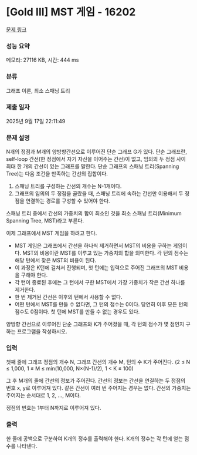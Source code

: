 # [Gold III] MST 게임 - 16202 

[문제 링크](https://www.acmicpc.net/problem/16202) 

### 성능 요약

메모리: 27116 KB, 시간: 444 ms

### 분류

그래프 이론, 최소 스패닝 트리

### 제출 일자

2025년 9월 17일 22:11:49

### 문제 설명

<p>N개의 정점과 M개의 양방향간선으로 이루어진 단순 그래프 G가 있다. 단순 그래프란, self-loop 간선(한 정점에서 자기 자신을 이어주는 간선)이 없고, 임의의 두 정점 사이 최대 한 개의 간선이 있는 그래프를 말한다. 단순 그래프의 스패닝 트리(Spanning Tree)는 다음 조건을 만족하는 간선의 집합이다.</p>

<ol>
	<li>스패닝 트리를 구성하는 간선의 개수는 N-1개이다.</li>
	<li>그래프의 임의의 두 정점을 골랐을 때, 스패닝 트리에 속하는 간선만 이용해서 두 정점을 연결하는 경로를 구성할 수 있어야 한다.</li>
</ol>

<p>스패닝 트리 중에서 간선의 가중치의 합이 최소인 것을 최소 스패닝 트리(Minimum Spanning Tree, MST)라고 부른다.</p>

<p>이제 그래프에서 MST 게임을 하려고 한다.</p>

<ul>
	<li>MST 게임은 그래프에서 간선을 하나씩 제거하면서 MST의 비용을 구하는 게임이다. MST의 비용이란 MST를 이루고 있는 가중치의 합을 의미한다. 각 턴의 점수는 해당 턴에서 찾은 MST의 비용이 된다. </li>
	<li>이 과정은 K턴에 걸쳐서 진행되며, 첫 턴에는 입력으로 주어진 그래프의 MST 비용을 구해야 한다.</li>
	<li>각 턴이 종료된 후에는 그 턴에서 구한 MST에서 가장 가중치가 작은 간선 하나를 제거한다.</li>
	<li>한 번 제거된 간선은 이후의 턴에서 사용할 수 없다.</li>
	<li>어떤 턴에서 MST를 만들 수 없다면, 그 턴의 점수는 0이다. 당연히 이후 모든 턴의 점수도 0점이다. 첫 턴에 MST를 만들 수 없는 경우도 있다.</li>
</ul>

<p>양방향 간선으로 이루어진 단순 그래프와 K가 주어졌을 때, 각 턴의 점수가 몇 점인지 구하는 프로그램을 작성하시오.</p>

### 입력 

 <p>첫째 줄에 그래프 정점의 개수 N, 그래프 간선의 개수 M, 턴의 수 K가 주어진다. (2 ≤ N ≤ 1,000, 1 ≤ M ≤ min(10,000, N×(N-1)/2), 1 < K ≤ 100)</p>

<p>그 후 M개의 줄에 간선의 정보가 주어진다. 간선의 정보는 간선을 연결하는 두 정점의 번호 x, y로 이루어져 있다. 같은 간선이 여러 번 주어지는 경우는 없다. 간선의 가중치는 주어지는 순서대로 1, 2, ..., M이다.</p>

<p>정점의 번호는 1부터 N까지로 이루어져 있다.</p>

### 출력 

 <p>한 줄에 공백으로 구분하여 K개의 정수를 출력해야 한다. K개의 정수는 각 턴에 얻는 점수를 나타낸다. </p>

